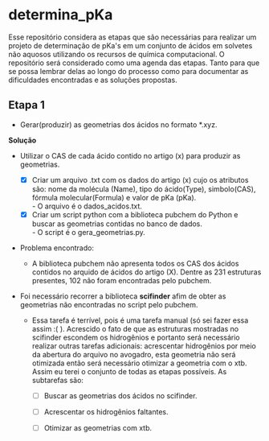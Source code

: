 # determina_pKa

Esse repositório considera as etapas que são necessárias para realizar um projeto de 
determinação de pKa's em um conjunto de ácidos em solvetes não aquosos utilizando
os recursos de química computacional.
O repositório será considerado como uma agenda das etapas. Tanto para que se possa lembrar 
delas ao longo do processo como para documentar as dificuldades encontradas e as 
soluções propostas.

## Etapa 1 
 - Gerar(produzir) as geometrias dos ácidos no formato *.xyz.
   
  **Solução** 
   - Utilizar o CAS de cada ácido contido no artigo (x) para produzir as geometrias.
      - [x] Criar um arquivo .txt com os dados do artigo (x) cujo os atributos são: nome da molécula (Name), tipo do ácido(Type), simbolo(CAS), fórmula molecular(Formula) e valor de pKa (pKa).\
            - O arquivo é o dados_acidos.txt.            
      - [x] Criar um script python com a biblioteca pubchem do Python e buscar as geometrias contidas no banco de dados.\
            - O script é o gera_geometrias.py.
       
   - Problema encontrado:
     - A biblioteca pubchem não apresenta todos os CAS dos ácidos contidos no arquido de ácidos do artigo (X). Dentre as 231 estruturas presentes, 102 não foram encontradas pelo pubchem.
       
   - Foi necessário recorrer a biblioteca **scifinder** afim de obter as geometrias não encontradas no script pelo pubchem.
       - Essa tarefa é terrível, pois é uma tarefa manual (só sei fazer essa assim :( ). Acrescido o fato de que as estruturas mostradas no scifinder escondem os hidrogênios e portanto
         será necessário realizar outras tarefas adicionais: acrescentar hidrogênios por meio da abertura do arquivo no avogadro, esta geometria não será otimizada então será necessário
         otimizar a geometria com o xtb. Assim eu terei o conjunto de todas as etapas possíveis. As subtarefas são:
         - [ ] Buscar as geometrias dos ácidos no scifinder.
         - [ ] Acrescentar os hidrogênios faltantes.
         - [ ] Otimizar as geometrias com xtb.
         
